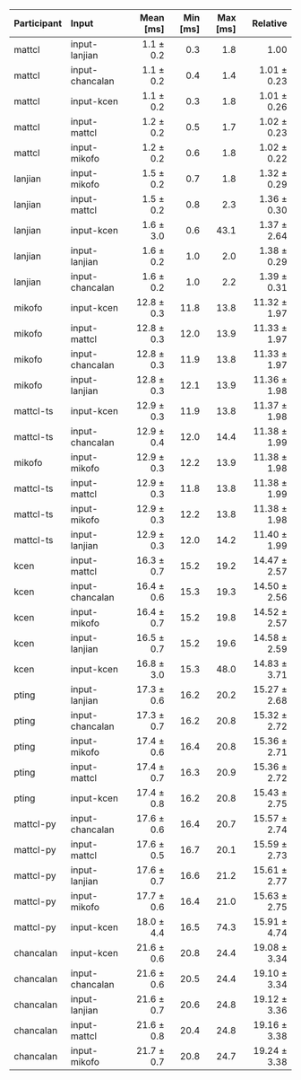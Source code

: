 | Participant | Input | Mean [ms] | Min [ms] | Max [ms] | Relative |
|:---|:---|---:|---:|---:|---:|
| mattcl | input-lanjian | 1.1 ± 0.2 | 0.3 | 1.8 | 1.00 |
| mattcl | input-chancalan | 1.1 ± 0.2 | 0.4 | 1.4 | 1.01 ± 0.23 |
| mattcl | input-kcen | 1.1 ± 0.2 | 0.3 | 1.8 | 1.01 ± 0.26 |
| mattcl | input-mattcl | 1.2 ± 0.2 | 0.5 | 1.7 | 1.02 ± 0.23 |
| mattcl | input-mikofo | 1.2 ± 0.2 | 0.6 | 1.8 | 1.02 ± 0.22 |
| lanjian | input-mikofo | 1.5 ± 0.2 | 0.7 | 1.8 | 1.32 ± 0.29 |
| lanjian | input-mattcl | 1.5 ± 0.2 | 0.8 | 2.3 | 1.36 ± 0.30 |
| lanjian | input-kcen | 1.6 ± 3.0 | 0.6 | 43.1 | 1.37 ± 2.64 |
| lanjian | input-lanjian | 1.6 ± 0.2 | 1.0 | 2.0 | 1.38 ± 0.29 |
| lanjian | input-chancalan | 1.6 ± 0.2 | 1.0 | 2.2 | 1.39 ± 0.31 |
| mikofo | input-kcen | 12.8 ± 0.3 | 11.8 | 13.8 | 11.32 ± 1.97 |
| mikofo | input-mattcl | 12.8 ± 0.3 | 12.0 | 13.9 | 11.33 ± 1.97 |
| mikofo | input-chancalan | 12.8 ± 0.3 | 11.9 | 13.8 | 11.33 ± 1.97 |
| mikofo | input-lanjian | 12.8 ± 0.3 | 12.1 | 13.9 | 11.36 ± 1.98 |
| mattcl-ts | input-kcen | 12.9 ± 0.3 | 11.9 | 13.8 | 11.37 ± 1.98 |
| mattcl-ts | input-chancalan | 12.9 ± 0.4 | 12.0 | 14.4 | 11.38 ± 1.99 |
| mikofo | input-mikofo | 12.9 ± 0.3 | 12.2 | 13.9 | 11.38 ± 1.98 |
| mattcl-ts | input-mattcl | 12.9 ± 0.3 | 11.8 | 13.8 | 11.38 ± 1.99 |
| mattcl-ts | input-mikofo | 12.9 ± 0.3 | 12.2 | 13.8 | 11.38 ± 1.98 |
| mattcl-ts | input-lanjian | 12.9 ± 0.3 | 12.0 | 14.2 | 11.40 ± 1.99 |
| kcen | input-mattcl | 16.3 ± 0.7 | 15.2 | 19.2 | 14.47 ± 2.57 |
| kcen | input-chancalan | 16.4 ± 0.6 | 15.3 | 19.3 | 14.50 ± 2.56 |
| kcen | input-mikofo | 16.4 ± 0.7 | 15.2 | 19.8 | 14.52 ± 2.57 |
| kcen | input-lanjian | 16.5 ± 0.7 | 15.2 | 19.6 | 14.58 ± 2.59 |
| kcen | input-kcen | 16.8 ± 3.0 | 15.3 | 48.0 | 14.83 ± 3.71 |
| pting | input-lanjian | 17.3 ± 0.6 | 16.2 | 20.2 | 15.27 ± 2.68 |
| pting | input-chancalan | 17.3 ± 0.7 | 16.2 | 20.8 | 15.32 ± 2.72 |
| pting | input-mikofo | 17.4 ± 0.6 | 16.4 | 20.8 | 15.36 ± 2.71 |
| pting | input-mattcl | 17.4 ± 0.7 | 16.3 | 20.9 | 15.36 ± 2.72 |
| pting | input-kcen | 17.4 ± 0.8 | 16.2 | 20.8 | 15.43 ± 2.75 |
| mattcl-py | input-chancalan | 17.6 ± 0.6 | 16.4 | 20.7 | 15.57 ± 2.74 |
| mattcl-py | input-mattcl | 17.6 ± 0.5 | 16.7 | 20.1 | 15.59 ± 2.73 |
| mattcl-py | input-lanjian | 17.6 ± 0.7 | 16.6 | 21.2 | 15.61 ± 2.77 |
| mattcl-py | input-mikofo | 17.7 ± 0.6 | 16.4 | 21.0 | 15.63 ± 2.75 |
| mattcl-py | input-kcen | 18.0 ± 4.4 | 16.5 | 74.3 | 15.91 ± 4.74 |
| chancalan | input-kcen | 21.6 ± 0.6 | 20.8 | 24.4 | 19.08 ± 3.34 |
| chancalan | input-chancalan | 21.6 ± 0.6 | 20.5 | 24.4 | 19.10 ± 3.34 |
| chancalan | input-lanjian | 21.6 ± 0.7 | 20.6 | 24.8 | 19.12 ± 3.36 |
| chancalan | input-mattcl | 21.6 ± 0.8 | 20.4 | 24.8 | 19.16 ± 3.38 |
| chancalan | input-mikofo | 21.7 ± 0.7 | 20.8 | 24.7 | 19.24 ± 3.38 |
